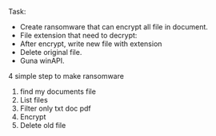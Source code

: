 Task:

- Create ransomware that can encrypt all file in document.
- File extension that need to decrypt: 
- After encrypt, write new file with extension
- Delete original file.
- Guna winAPI.

4 simple step to make ransomware
1. find my documents file
2. List files
3. Filter only txt doc pdf
4. Encrypt
5. Delete old file

